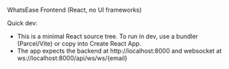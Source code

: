 WhatsEase Frontend (React, no UI frameworks)

Quick dev:
- This is a minimal React source tree. To run in dev, use a bundler (Parcel/Vite) or copy into Create React App.
- The app expects the backend at http://localhost:8000 and websocket at ws://localhost:8000/api/ws/ws/{email}
